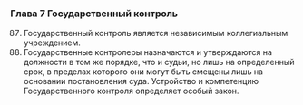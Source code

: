 ### Глава 7 Государственный контроль

87. Государственный контроль является независимым коллегиальным учреждением.
88. Государственные контролеры назначаются и утверждаются на должности в том же порядке, что и судьи, но лишь на определенный срок, в пределах которого они могут быть смещены лишь на основании постановления суда. Устройство и компетенцию Государственного контроля определяет особый закон.
